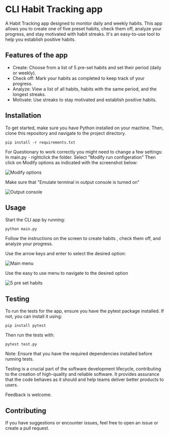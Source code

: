 # CLI Habit Tracking app

A Habit Tracking app designed to monitor daily and weekly habits. 
This app allows you to create one of five preset habits, check them off, 
analyze your progress, and stay motivated with habit streaks. 
It's an easy-to-use tool to help you establish positive habits.

## Features of the app
- Create: Choose from a list of 5 pre-set habits and set their period (daily or weekly).
- Check off: Mark your habits as completed to keep track of your progress.
- Analyze: View a list of all habits, habits with the same period, and the longest streaks.
- Motivate: Use streaks to stay motivated and establish positive habits.

## Installation

To get started, make sure you have Python installed on your machine. 
Then, clone this repository and navigate to the project directory.

```shell
pip install -r requirements.txt
```
For Questionary to work correctly you might need to change a few settings:
In main.py - rightclick the folder. Select "Modify run configeration" 
Then click on Modify options as indicated with the screenshot below:

![Modify options](![image](https://github.com/Jacobventer/Habit-Tracker/assets/149387555/01f644e2-88d2-4cb7-bdea-df17ec3704c1)
)

Make sure that "Emulate terminal in output console is turned on"

![Output console](![image](https://github.com/Jacobventer/Habit-Tracker/assets/149387555/ea7b4cce-6f2d-4d1f-99e5-99bfff5fa0c9)
)


## Usage
Start the CLI app by running:
```shell
python main.py

```

Follow the instructions on the screen to create habits , 
check them off, and analyze your progress. 

Use the arrow keys and enter to select the desired option:

![Main menu](![image](https://github.com/Jacobventer/Habit-Tracker/assets/149387555/3c74e3d9-18e4-4a6e-9445-b65e0c09c283)
)

Use the easy to use menu to navigate to the desired option

![5 pre set habits](![image](https://github.com/Jacobventer/Habit-Tracker/assets/149387555/8d5f6568-9270-4fa1-9ceb-381c5f758a6f)
)

## Testing
To run the tests for the app, ensure you have the pytest package installed.
If not, you can install it using:
```shell
pip install pytest
``` 
Then run the tests with:

```shell
pytest test.py
``` 
Note: Ensure that you have the required dependencies installed before running tests.

Testing is a crucial part of the software development lifecycle, contributing to the creation
of high-quality and reliable software. It provides assurance that the code behaves
as it should and help teams deliver better products to users.

Feedback is welcome.


## Contributing
If you have suggestions or encounter issues, feel free to open an issue or create a pull request.
